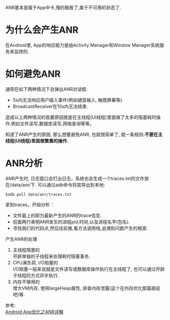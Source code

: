 ANR基本是属于App中卡,慢的极致了,属于不可用的状态了.
# 为什么会产生ANR
在Android里, App的响应能力是由Activity Manager和Window Manager系统服务来监控的.  
# 如何避免ANR
通常在如下两种情况下会弹出ANR对话框:
- 5s内无法响应用户输入事件(例如键盘输入, 触摸屏幕等).
- BroadcastReceiver在10s内无法结束.

造成以上两种情况的首要原因就是在主线程(UI线程)里面做了太多的阻塞耗时操作,例如文件读写,数据库读写,网络查询等等。  

知道了ANR产生的原因, 那么想要避免ANR, 也就很简单了, 就一条规则:**不要在主线程(UI线程)里面做繁重的操作.**
# ANR分析
ANR产生时, 日志窗口会打出日志，系统也会生成一个traces.txt的文件放在/data/anr/下. 可以通过adb命令将其导出到本地:
```
$adb pull data/anr/traces.txt
```

拿到traces，开始分析：
- 文件最上的即为最新产生的ANR的trace信息.
- 前面两行表明ANR发生的进程pid,时间,以及进程名字(包名).
- 寻找我们的代码点,然后往前推,看方法调用栈,追溯到问题产生的根源.

产生ANR的处理
1. 主线程阻塞的  
开辟单独的子线程来处理耗时阻塞事务.
2. CPU满负荷, I/O阻塞的  
I/O阻塞一般来说就是文件读写或数据库操作执行在主线程了, 也可以通过开辟子线程的方式异步执行.
3. 内存不够用的  
增大VM内存, 使用largeHeap属性, 排查内存泄露(这个在内存优化那篇细说吧)等.



参考:  
[Android App优化之ANR详解](http://www.jianshu.com/p/6d855e984b99)
